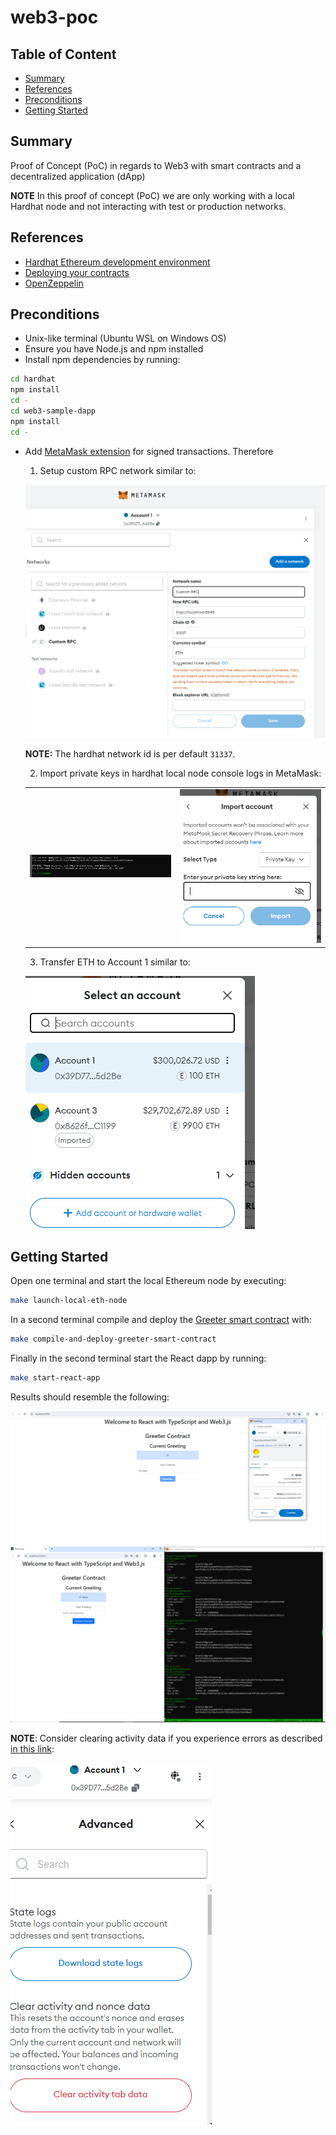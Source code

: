 # web3-poc

## Table of Content

- [Summary](#summary)
- [References](#references)
- [Preconditions](#preconditions)
- [Getting Started](#getting-started)

## Summary

Proof of Concept (PoC) in regards to Web3 with smart contracts and a decentralized application (dApp)

**NOTE** In this proof of concept (PoC) we are only working with a local Hardhat node and not interacting with test or production networks.

## References

- [Hardhat Ethereum development environment](https://github.com/NomicFoundation/hardhat)
- [Deploying your contracts](https://hardhat.org/hardhat-runner/docs/guides/deploying)
- [OpenZeppelin](https://wizard.openzeppelin.com/#erc20)

## Preconditions

- Unix-like terminal (Ubuntu WSL on Windows OS)
- Ensure you have Node.js and npm installed
- Install npm dependencies by running:

```sh
cd hardhat
npm install
cd -
cd web3-sample-dapp
npm install
cd -
```

- Add [MetaMask extension](https://chromewebstore.google.com/detail/metamask/nkbihfbeogaeaoehlefnkodbefgpgknn) for signed transactions. Therefore
    1. Setup custom RPC network similar to: 

    ![Custom RPC network](./images/setup-custom-RPC-network.PNG)

    **NOTE:** The hardhat network id is per default `31337`.

    2. Import private keys in hardhat local node console logs in MetaMask:
    <table>
    <tr>
        <td><img src="./images/import-private-key-I.PNG" alt="Import private key I" width="300"/></td>
        <td><img src="./images/import-private-key-II.PNG" alt="Import private key II" width="300"/></td>
    </tr>
    </table>

    3. Transfer ETH to Account 1 similar to:

    ![Transfer ETH](./images/transfer-eth.PNG)

## Getting Started

Open one terminal and start the local Ethereum node by executing:

```sh
make launch-local-eth-node
```

In a second terminal compile and deploy the [Greeter smart contract](./hardhat/contracts/Greeter.sol) with:

```sh
make compile-and-deploy-greeter-smart-contract
```

Finally in the second terminal start the React dapp by running:

```sh
make start-react-app
```

Results should resemble the following:

![Confirmation](./images/confirmation.PNG)
![Result](./images/result.PNG)

**NOTE**: Consider clearing activity data if you experience errors as described [in this link](https://github.com/NomicFoundation/hardhat/issues/3310):

![Clearing activity data](./images/clear-activity-data.PNG)
